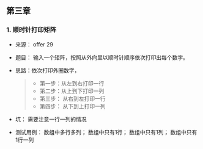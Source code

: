 ## 第三章

### 1. 顺时针打印矩阵

- 来源： offer 29
- 题目： 输入一个矩阵，按照从外向里以顺时针顺序依次打印出每个数字。

- 思路：依次打印外圈数字，
  > - 第一步：从左到右打印一行
  > - 第二步：从上到下打印一列
  > - 第三步： 从右到左打印一行
  > - 第四步： 从下到上打印一列

- 坑： 需要注意一行一列的情况

- 测试用例： 数组中多行多列； 数组中只有1行； 数组中只有1列； 数组中只有1行一列

